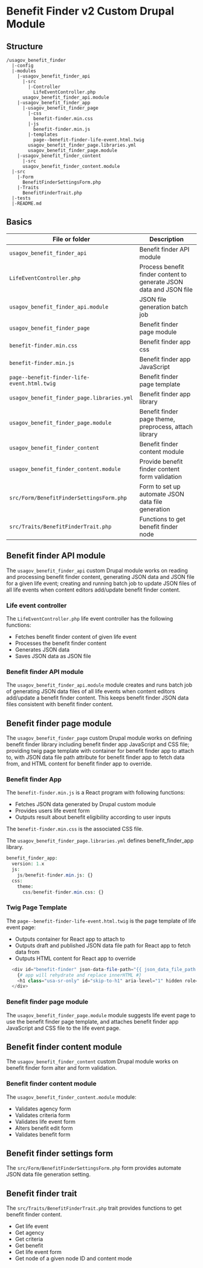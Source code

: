 
# Benefit Finder v2 Custom Drupal Module

## Structure

```text
/usagov_benefit_finder
  |-config
  |-modules
    |-usagov_benefit_finder_api
      |-src
        |-Controller
          LifeEventController.php
      usagov_benefit_finder_api.module
    |-usagov_benefit_finder_app
      |-usagov_benefit_finder_page
        |-css
          benefit-finder.min.css
        |-js
          benefit-finder.min.js
        |-templates
          page--benefit-finder-life-event.html.twig
        usagov_benefit_finder_page.libraries.yml
        usagov_benefit_finder_page.module
    |-usagov_benefit_finder_content
      |-src
      usagov_benefit_finder_content.module
  |-src
    |-Form
      BenefitFinderSettingsForm.php
    |-Traits
      BenefitFinderTrait.php
  |-tests
  |-README.md
```

## Basics

| File or folder                              | Description                                                        |
|---------------------------------------------|--------------------------------------------------------------------|
| `usagov_benefit_finder_api`                 | Benefit finder API module                                          |
| `LifeEventController.php`                   | Process benefit finder content to generate JSON data and JSON file |
| `usagov_benefit_finder_api.module`          | JSON file generation batch job                                     |
| `usagov_benefit_finder_page`                | Benefit finder page module                                         |
| `benefit-finder.min.css`                    | Benefit finder app css                                             |
| `benefit-finder.min.js`                     | Benefit finder app JavaScript                                      |
| `page--benefit-finder-life-event.html.twig` | Benefit finder page template                                       |
| `usagov_benefit_finder_page.libraries.yml`  | Benefit finder app library                                         |
| `usagov_benefit_finder_page.module`         | Benefit finder page theme, preprocess, attach library              |
| `usagov_benefit_finder_content`             | Benefit finder content module                                      |
| `usagov_benefit_finder_content.module`      | Provide benefit finder content form validation                     |
| `src/Form/BenefitFinderSettingsForm.php`    | Form to set up automate JSON data file generation                  |
| `src/Traits/BenefitFinderTrait.php`         | Functions to get benefit finder node                               |

## Benefit finder API module

The `usagov_benefit_finder_api` custom Drupal module works on reading and processing benefit finder content,
generating JSON data and JSON file for a given life event; creating and running batch job to update JSON
files of all life events when content editors add/update benefit finder content.

### Life event controller

The `LifeEventController.php` life event controller has the following functions:
* Fetches benefit finder content of given life event
* Processes the benefit finder content
* Generates JSON data
* Saves JSON data as JSON file

### Benefit finder API module

The `usagov_benefit_finder_api.module` module creates and runs batch job of generating JSON data files
of all life events when content editors add/update a benefit finder content. This keeps benefit finder
JSON data files consistent with benefit finder content.


## Benefit finder page module

The `usagov_benefit_finder_page` custom Drupal module works on defining benefit finder library including
benefit finder app JavaScript and CSS file; providing twig page template with container for benefit
finder app to attach to, with JSON data file path attribute for benefit finder app to fetch data from,
and HTML content for benefit finder app to override.

### Benefit finder App

The `benefit-finder.min.js` is a React program with following functions:
* Fetches JSON data generated by Drupal custom module
* Provides users life event form
* Outputs result about benefit eligibility according to user inputs

The `benefit-finder.min.css` is the associated CSS file.

The `usagov_benefit_finder_page.libraries.yml` defines benefit_finder_app library.

```php
benefit_finder_app:
  version: 1.x
  js:
    js/benefit-finder.min.js: {}
  css:
    theme:
      css/benefit-finder.min.css: {}
```

### Twig Page Template

The `page--benefit-finder-life-event.html.twig` is the page template of life event page:
* Outputs container for React app to attach to
* Outputs draft and published JSON data file path for React app to fetch data from
* Outputs HTML content for React app to override

```php
  <div id="benefit-finder" json-data-file-path="{{ json_data_file_path }}" draft-json-data-file-path="{{ draft_json_data_file_path }}">
    {# app will rehydrate and replace innerHTML #}
    <h1 class="usa-sr-only" id="skip-to-h1" aria-level="1" hidden role="heading">{{ node.label }}</h1>
  </div>
```

### Benefit finder page module

The `usagov_benefit_finder_page.module` module suggests life event page to use the benefit finder page template, and attaches
benefit finder app JavaScript and CSS file to the life event page.


## Benefit finder content module

The `usagov_benefit_finder_content` custom Drupal module works on benefit finder form alter and form validation.

### Benefit finder content module

The `usagov_benefit_finder_content.module` module:
* Validates agency form
* Validates criteria form
* Validates life event form
* Alters benefit edit form
* Validates benefit form

## Benefit finder settings form

The `src/Form/BenefitFinderSettingsForm.php` form provides automate JSON data file generation setting.

## Benefit finder trait

The `src/Traits/BenefitFinderTrait.php` trait provides functions to get benefit finder content.
* Get life event
* Get agency
* Get criteria
* Get benefit
* Get life event form
* Get node of a given node ID and content mode

